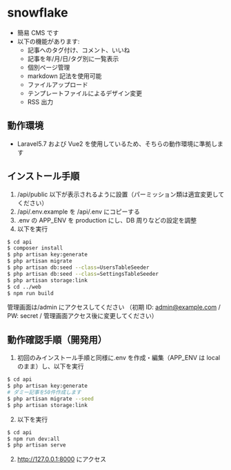 # snowflake

- 簡易 CMS です
- 以下の機能があります:
  - 記事へのタグ付け、コメント、いいね
  - 記事を年/月/日/タグ別に一覧表示
  - 個別ページ管理
  - markdown 記法を使用可能
  - ファイルアップロード
  - テンプレートファイルによるデザイン変更
  - RSS 出力

## 動作環境

- Laravel5.7 および Vue2 を使用しているため、そちらの動作環境に準拠します

## インストール手順

1. /api/public 以下が表示されるように設置（パーミッション類は適宜変更してください）
2. /api/.env.example を /api/.env にコピーする
3. .env の APP_ENV を production にし、DB 周りなどの設定を調整
4. 以下を実行

```sh
$ cd api
$ composer install
$ php artisan key:generate
$ php artisan migrate
$ php artisan db:seed --class=UsersTableSeeder
$ php artisan db:seed --class=SettingsTableSeeder
$ php artisan storage:link
$ cd ../web
$ npm run build
```

管理画面は/admin にアクセスしてください
（初期 ID: admin@example.com / PW: secret / 管理画面アクセス後に変更してください）

## 動作確認手順（開発用）

1. 初回のみインストール手順と同様に.env を作成・編集（APP_ENV は local のまま）し、以下を実行

```sh
$ cd api
$ php artisan key:generate
# ダミー記事を50件作成します
$ php artisan migrate --seed
$ php artisan storage:link
```

2. 以下を実行

```sh
$ cd api
$ npm run dev:all
$ php artisan serve
```

2. http://127.0.0.1:8000 にアクセス
